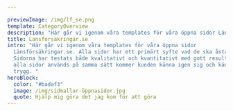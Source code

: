 ```yaml
---

previewImage: /img/lf_se.png
template: CategoryOverview
description: "Här går vi igenom våra templates för våra öppna sidor Länsförsäkringar.se. "
title: Lansforsakringar.se
intro: "Här går vi igenom våra templates för våra öppna sidor
  Länsförsäkringar.se. Alla sidor har ett primärt syfte vad de ska åstadkomma.
  Sidorna har testats både kvalitativt och kvantitativt med gott resultat. Om
  alla sidor används på samma sätt kommer kunden känna igen sig och känna sig
  trygg. "
heroBlock:
  color: "#badaf3"
  image: /img/sidmallar-öppnasidor.jpg
  quote: Hjälp mig göra det jag kom för att göra
---
```

